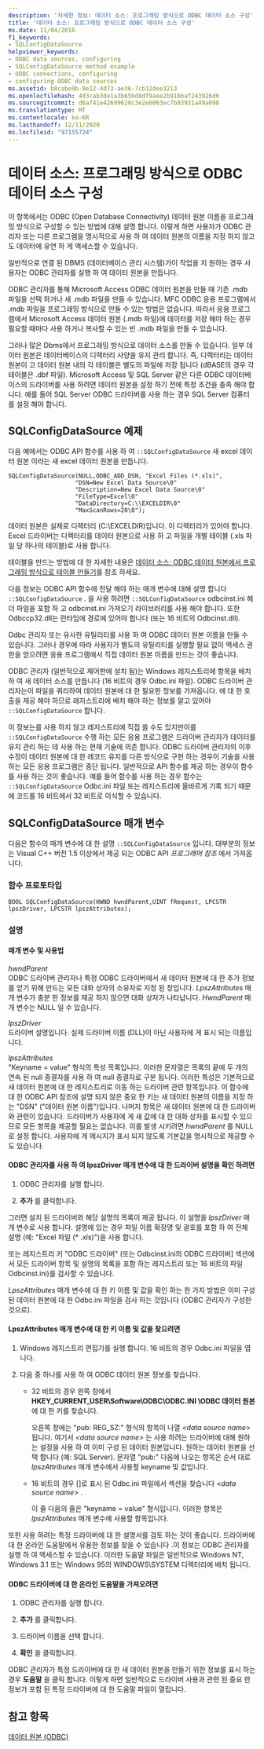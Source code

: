 ```yaml
---
description: '자세한 정보: 데이터 소스: 프로그래밍 방식으로 ODBC 데이터 소스 구성'
title: '데이터 소스: 프로그래밍 방식으로 ODBC 데이터 소스 구성'
ms.date: 11/04/2016
f1_keywords:
- SQLConfigDataSource
helpviewer_keywords:
- ODBC data sources, configuring
- SQLConfigDataSource method example
- ODBC connections, configuring
- configuring ODBC data sources
ms.assetid: b8cabe9b-9e12-4d73-ae36-7cb12dee3213
ms.openlocfilehash: 4d3cab3de1a3b65bd8df9aee2b91bbaf243926d6
ms.sourcegitcommit: d6af41e42699628c3e2e6063ec7b03931a49a098
ms.translationtype: MT
ms.contentlocale: ko-KR
ms.lasthandoff: 12/11/2020
ms.locfileid: "97155724"
---
```

# <a name="data-source-programmatically-configuring-an-odbc-data-source"></a>데이터 소스: 프로그래밍 방식으로 ODBC 데이터 소스 구성

이 항목에서는 ODBC (Open Database Connectivity) 데이터 원본 이름을 프로그래밍 방식으로 구성할 수 있는 방법에 대해 설명 합니다. 이렇게 하면 사용자가 ODBC 관리자 또는 다른 프로그램을 명시적으로 사용 하 여 데이터 원본의 이름을 지정 하지 않고도 데이터에 유연 하 게 액세스할 수 있습니다.

일반적으로 연결 된 DBMS (데이터베이스 관리 시스템)가이 작업을 지 원하는 경우 사용자는 ODBC 관리자를 실행 하 여 데이터 원본을 만듭니다.

ODBC 관리자를 통해 Microsoft Access ODBC 데이터 원본을 만들 때 기존 .mdb 파일을 선택 하거나 새 .mdb 파일을 만들 수 있습니다. MFC ODBC 응용 프로그램에서 .mdb 파일을 프로그래밍 방식으로 만들 수 있는 방법은 없습니다. 따라서 응용 프로그램에서 Microsoft Access 데이터 원본 (.mdb 파일)에 데이터를 저장 해야 하는 경우 필요할 때마다 사용 하거나 복사할 수 있는 빈 .mdb 파일을 만들 수 있습니다.

그러나 많은 Dbms에서 프로그래밍 방식으로 데이터 소스를 만들 수 있습니다. 일부 데이터 원본은 데이터베이스의 디렉터리 사양을 유지 관리 합니다. 즉, 디렉터리는 데이터 원본이 고 데이터 원본 내의 각 테이블은 별도의 파일에 저장 됩니다 (dBASE의 경우 각 테이블은 .dbf 파일). Microsoft Access 및 SQL Server 같은 다른 ODBC 데이터베이스의 드라이버를 사용 하려면 데이터 원본을 설정 하기 전에 특정 조건을 충족 해야 합니다. 예를 들어 SQL Server ODBC 드라이버를 사용 하는 경우 SQL Server 컴퓨터를 설정 해야 합니다.

## <a name="sqlconfigdatasource-example"></a><a name="_core_sqlconfigdatasource_example"></a> SQLConfigDataSource 예제

다음 예에서는 ODBC API 함수를 사용 하 여 `::SQLConfigDataSource` 새 excel 데이터 원본 이라는 새 excel 데이터 원본을 만듭니다.

```
SQLConfigDataSource(NULL,ODBC_ADD_DSN, "Excel Files (*.xls)",
                   "DSN=New Excel Data Source\0"
                   "Description=New Excel Data Source\0"
                   "FileType=Excel\0"
                   "DataDirectory=C:\\EXCELDIR\0"
                   "MaxScanRows=20\0");
```

데이터 원본은 실제로 디렉터리 (C:\EXCELDIR)입니다. 이 디렉터리가 있어야 합니다. Excel 드라이버는 디렉터리를 데이터 원본으로 사용 하 고 파일을 개별 테이블 (.xls 파일 당 하나의 테이블)로 사용 합니다.

테이블을 만드는 방법에 대 한 자세한 내용은 [데이터 소스: ODBC 데이터 원본에서 프로그래밍 방식으로 테이블 만들기](../../data/odbc/data-source-programmatically-creating-a-table-in-an-odbc-data-source.md)를 참조 하세요.

다음 정보는 ODBC API 함수에 전달 해야 하는 매개 변수에 대해 설명 합니다 `::SQLConfigDataSource` . 을 사용 하려면 `::SQLConfigDataSource` odbcinst.ini 헤더 파일을 포함 하 고 odbcinst.ini 가져오기 라이브러리를 사용 해야 합니다. 또한 Odbccp32.dll는 런타임에 경로에 있어야 합니다 (또는 16 비트의 Odbcinst.dll).

Odbc 관리자 또는 유사한 유틸리티를 사용 하 여 ODBC 데이터 원본 이름을 만들 수 있습니다. 그러나 경우에 따라 사용자가 별도의 유틸리티를 실행할 필요 없이 액세스 권한을 얻으려면 응용 프로그램에서 직접 데이터 원본 이름을 만드는 것이 좋습니다.

ODBC 관리자 (일반적으로 제어판에 설치 됨)는 Windows 레지스트리에 항목을 배치 하 여 새 데이터 소스를 만듭니다 (16 비트의 경우 Odbc.ini 파일). ODBC 드라이버 관리자는이 파일을 쿼리하여 데이터 원본에 대 한 필요한 정보를 가져옵니다. 에 대 한 호출을 제공 해야 하므로 레지스트리에 배치 해야 하는 정보를 알고 있어야 `::SQLConfigDataSource` 합니다.

이 정보는를 사용 하지 않고 레지스트리에 직접 쓸 수도 있지만이를 `::SQLConfigDataSource` 수행 하는 모든 응용 프로그램은 드라이버 관리자가 데이터를 유지 관리 하는 데 사용 하는 현재 기술에 의존 합니다. ODBC 드라이버 관리자의 이후 수정이 데이터 원본에 대 한 레코드 유지를 다른 방식으로 구현 하는 경우이 기술을 사용 하는 모든 응용 프로그램은 중단 됩니다. 일반적으로 API 함수를 제공 하는 경우이 함수를 사용 하는 것이 좋습니다. 예를 들어 함수를 사용 하는 경우 함수는 `::SQLConfigDataSource` Odbc.ini 파일 또는 레지스트리에 올바르게 기록 되기 때문에 코드를 16 비트에서 32 비트로 이식할 수 있습니다.

## <a name="sqlconfigdatasource-parameters"></a><a name="_core_sqlconfigdatasource_parameters"></a> SQLConfigDataSource 매개 변수

다음은 함수의 매개 변수에 대 한 설명 `::SQLConfigDataSource` 입니다. 대부분의 정보는 Visual C++ 버전 1.5 이상에서 제공 되는 ODBC API *프로그래머 참조* 에서 가져옵니다.

### <a name="function-prototype"></a><a name="_core_function_prototype"></a> 함수 프로토타입

```
BOOL SQLConfigDataSource(HWND hwndParent,UINT fRequest, LPCSTR lpszDriver, LPCSTR lpszAttributes);
```

### <a name="remarks"></a>설명

#### <a name="parameters-and-usage"></a><a name="_core_parameters_and_usage"></a> 매개 변수 및 사용법

*hwndParent*<br/>
ODBC 드라이버 관리자나 특정 ODBC 드라이버에서 새 데이터 원본에 대 한 추가 정보를 얻기 위해 만드는 모든 대화 상자의 소유자로 지정 된 창입니다. *LpszAttributes* 매개 변수가 충분 한 정보를 제공 하지 않으면 대화 상자가 나타납니다. *HwndParent* 매개 변수는 NULL 일 수 있습니다.

*lpszDriver*<br/>
드라이버 설명입니다. 실제 드라이버 이름 (DLL)이 아닌 사용자에 게 표시 되는 이름입니다.

*lpszAttributes*<br/>
"Keyname = value" 형식의 특성 목록입니다. 이러한 문자열은 목록의 끝에 두 개의 연속 된 null 종결자를 사용 하 여 null 종결자로 구분 됩니다. 이러한 특성은 기본적으로 새 데이터 원본에 대 한 레지스트리로 이동 하는 드라이버 관련 항목입니다. 이 함수에 대 한 ODBC API 참조에 설명 되지 않은 중요 한 키는 새 데이터 원본의 이름을 지정 하는 "DSN" ("데이터 원본 이름")입니다. 나머지 항목은 새 데이터 원본에 대 한 드라이버와 관련이 있습니다. 드라이버가 사용자에 게 새 값에 대 한 대화 상자를 표시할 수 있으므로 모든 항목을 제공할 필요는 없습니다. 이를 발생 시키려면 *hwndParent* 를 NULL로 설정 합니다. 사용자에 게 메시지가 표시 되지 않도록 기본값을 명시적으로 제공할 수도 있습니다.

#### <a name="to-determine-the-description-of-a-driver-for-the-lpszdriver-parameter-using-odbc-administrator"></a>ODBC 관리자를 사용 하 여 lpszDriver 매개 변수에 대 한 드라이버 설명을 확인 하려면

1. ODBC 관리자를 실행 합니다.

1. **추가** 를 클릭합니다.

그러면 설치 된 드라이버와 해당 설명의 목록이 제공 됩니다. 이 설명을 *lpszDriver* 매개 변수로 사용 합니다. 설명에 있는 경우 파일 이름 확장명 및 괄호를 포함 하 여 전체 설명 (예: "Excel 파일 (* .xls)")을 사용 합니다.

또는 레지스트리 키 "ODBC 드라이버" (또는 Odbcinst.ini의 ODBC 드라이버] 섹션에서 모든 드라이버 항목 및 설명의 목록을 포함 하는 레지스트리 또는 16 비트의 파일 Odbcinst.ini)를 검사할 수 있습니다.

*LpszAttributes* 매개 변수에 대 한 키 이름 및 값을 확인 하는 한 가지 방법은 이미 구성 된 데이터 원본에 대 한 Odbc.ini 파일을 검사 하는 것입니다 (ODBC 관리자가 구성한 것으로).

#### <a name="to-find-keynames-and-values-for-the-lpszattributes-parameter"></a>LpszAttributes 매개 변수에 대 한 키 이름 및 값을 찾으려면

1. Windows 레지스트리 편집기를 실행 합니다. 16 비트의 경우 Odbc.ini 파일을 엽니다.

1. 다음 중 하나를 사용 하 여 ODBC 데이터 원본 정보를 찾습니다.

   - 32 비트의 경우 왼쪽 창에서 **HKEY_CURRENT_USER\Software\ODBC\ODBC.INI \ODBC 데이터 원본** 에 대 한 키를 찾습니다.

      오른쪽 창에는 "pub: REG_SZ:" 형식의 항목이 나열 *\<data source name>* 됩니다. 여기서 *\<data source name>* 는 사용 하려는 드라이버에 대해 원하는 설정을 사용 하 여 이미 구성 된 데이터 원본입니다. 원하는 데이터 원본을 선택 합니다 (예: SQL Server). 문자열 "pub:" 다음에 나오는 항목은 순서 대로 *lpszAttributes* 매개 변수에서 사용할 keyname 및 값입니다.

   - 16 비트의 경우 []로 표시 된 Odbc.ini 파일에서 섹션을 찾습니다 *\<data source name>* .

      이 줄 다음의 줄은 "keyname = value" 형식입니다. 이러한 항목은 *lpszAttributes* 매개 변수에 사용할 항목입니다.

또한 사용 하려는 특정 드라이버에 대 한 설명서를 검토 하는 것이 좋습니다. 드라이버에 대 한 온라인 도움말에서 유용한 정보를 찾을 수 있습니다 .이 정보는 ODBC 관리자를 실행 하 여 액세스할 수 있습니다. 이러한 도움말 파일은 일반적으로 Windows NT, Windows 3.1 또는 Windows 95의 WINDOWS\SYSTEM 디렉터리에 배치 됩니다.

#### <a name="to-obtain-online-help-for-your-odbc-driver"></a>ODBC 드라이버에 대 한 온라인 도움말을 가져오려면

1. ODBC 관리자를 실행 합니다.

1. **추가** 를 클릭합니다.

1. 드라이버 이름을 선택 합니다.

1. **확인** 을 클릭합니다.

ODBC 관리자가 특정 드라이버에 대 한 새 데이터 원본을 만들기 위한 정보를 표시 하는 경우 **도움말** 을 클릭 합니다. 이렇게 하면 일반적으로 드라이버 사용과 관련 된 중요 한 정보가 포함 된 특정 드라이버에 대 한 도움말 파일이 열립니다.

## <a name="see-also"></a>참고 항목

[데이터 원본 (ODBC)](../../data/odbc/data-source-odbc.md)
